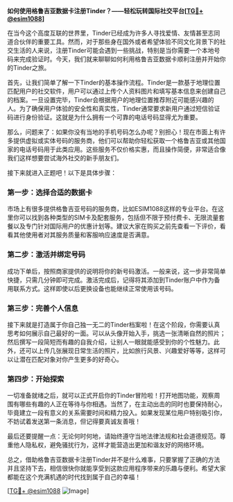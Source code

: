 **如何使用格鲁吉亚数据卡注册Tinder？——轻松玩转国际社交平台[[TG💪+ @esim1088](https://t.me/s/esim1088)]**

在当今这个高度互联的世界里，Tinder已经成为许多人寻找爱情、友情甚至志同道合伙伴的重要工具。然而，对于那些身在国外或者希望体验不同文化背景下的社交生活的人来说，注册Tinder可能会遇到一些挑战，特别是当你需要一个本地号码来完成验证时。今天，我们就来聊聊如何利用格鲁吉亚数据卡顺利注册并开始你的Tinder之旅。

首先，让我们简单了解一下Tinder的基本操作流程。Tinder是一款基于地理位置匹配用户的社交软件，用户可以通过上传个人资料图片和填写基本信息来创建自己的档案。一旦设置完毕，Tinder会根据用户的地理位置推荐附近可能感兴趣的人。为了确保用户体验的安全性和真实性，Tinder通常要求新用户通过短信验证码进行身份验证。这就是为什么拥有一个可靠的电话号码显得尤为重要。

那么，问题来了：如果你没有当地的手机号码怎么办呢？别担心！现在市面上有许多提供虚拟或实体号码的服务商，他们可以帮助你轻松获取一个格鲁吉亚或其他国家的电话号码用于此类应用。这些服务不仅价格实惠，而且操作简便，非常适合像我们这样想要尝试海外社交的新手朋友们。

接下来就进入正题吧！以下是具体步骤：

### 第一步：选择合适的数据卡
市场上有很多提供格鲁吉亚号码的服务商，比如ESIM1088这样的专业平台。在这里你可以找到各种类型的SIM卡及配套服务，包括但不限于预付费卡、无限流量套餐以及专门针对国际用户的优惠计划等。建议大家在购买之前先查看一下评价，看看其他使用者对其服务质量和客服响应速度是否满意。

### 第二步：激活并绑定号码
成功下单后，按照商家提供的说明将你的新号码激活。一般来说，这一步非常简单快捷，只需几分钟即可完成。激活完成后，记得将其添加到Tinder账户中作为备用联系方式。这样即使以后更换设备也能继续正常使用该号码。

### 第三步：完善个人信息
接下来就是打造属于你自己独一无二的Tinder档案啦！在这个阶段，你需要认真思考如何展示自己最好的一面。可以从头像开始入手，挑选一张清晰自然的照片；然后撰写一段简短而有趣的自我介绍，让别人一眼就能感受到你的个性魅力。此外，还可以上传几张展现日常生活的照片，比如旅行风景、兴趣爱好等等，这样可以让潜在匹配对象对你产生更多的好奇心。

### 第四步：开始探索
一切准备就绪之后，就可以正式开启你的Tinder冒险啦！打开地图功能，观察周围有哪些有趣的人正在等待与你相遇。当然了，在主动出击的同时也要保持耐心，毕竟建立一段有意义的关系需要时间和精力投入。如果发现某位用户特别吸引你，不妨试着发送第一条消息，但记得要真诚友善哦！

最后还要提醒一点：无论何时何地，请始终遵守当地法律法规和社会道德规范。尊重他人隐私权，避免骚扰行为，这样才能营造出更加和谐友好的网络环境。

总之，借助格鲁吉亚数据卡注册Tinder并不是什么难事，只要掌握了正确的方法并且坚持下去，相信很快你就能享受到这款应用程序带来的乐趣与便利。希望大家都能在这个充满机遇的时代找到属于自己的幸福！

[[TG💪+ @esim1088](https://t.me/s/esim1088) ![Image](https://i.postimg.cc/4NQfJmqS/Snipaste-2025-05-13-00-14-12.png)]